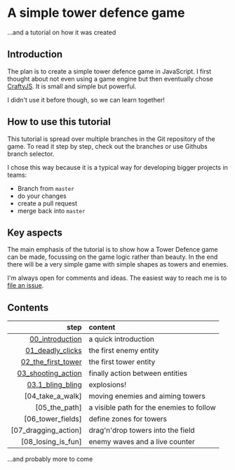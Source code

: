 A simple tower defence game
===========================

…and a tutorial on how it was created

Introduction
------------

The plan is to create a simple tower defence game in JavaScript. I first
thought about not even using a game engine but then eventually chose
[CraftyJS](http://craftyjs.com/). It is small and simple but powerful.

I didn't use it before though, so we can learn together!

How to use this tutorial
------------------------

This tutorial is spread over multiple branches in the Git repository of the
game. To read it step by step, check out the branches or use Githubs branch
selector.

I chose this way because it is a typical way for developing bigger projects in
teams:
 * Branch from `master`
 * do your changes
 * create a pull request
 * merge back into `master`

Key aspects
-----------

The main emphasis of the tutorial is to show how a Tower Defence game can be
made, focussing on the game logic rather than beauty. In the end there will be
a very simple game with simple shapes as towers and enemies.

I'm always open for comments and ideas. The easiest way to reach me is to
[file an issue](https://github.com/nkoehring/td_tutorial/issues).

Contents
--------

| step | content |
| ---: | :--- |
| [00_introduction](https://github.com/nkoehring/td_tutorial/tree/00_introduction)        | a quick introduction |
| [01_deadly_clicks](https://github.com/nkoehring/td_tutorial/tree/01_deadly_clicks)      | the first enemy entity |
| [02_the_first_tower](https://github.com/nkoehring/td_tutorial/tree/02_the_first_tower)  | the first tower entity |
| [03_shooting_action](https://github.com/nkoehring/td_tutorial/tree/03_shooting_action)  | finally action between entities |
| [03.1_bling_bling](https://github.com/nkoehring/td_tutorial/tree/03.1_bling_bling)      | explosions! |
| [04_take_a_walk]               | moving enemies and aiming towers |
| [05_the_path]                  | a visible path for the enemies to follow |
| [06_tower_fields]              | define zones for towers |
| [07_dragging_action]           | drag'n'drop towers into the field |
| [08_losing_is_fun]             | enemy waves and a live counter |

…and probably more to come

